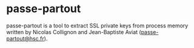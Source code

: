 passe-partout
=============

passe-partout is a tool to extract SSL private keys from process memory written by Nicolas Collignon and Jean-Baptiste Aviat (passe-partout@hsc.fr). 